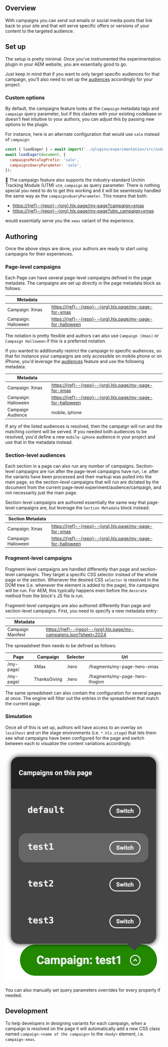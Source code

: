 ## Overview

With campaigns you can send out emails or social media posts that link back to your site and that will serve specific offers or versions of your content to the targeted audience.

## Set up

The setup is pretty minimal. Once you've instrumented the experimentation plugin in your AEM website, you are essentially good to go.

Just keep in mind that if you want to only target specific audiences for that campaign, you'll also need to set up the [audiences](Audiences) accordingly for your project.

### Custom options

By default, the campaigns feature looks at the `Campaign` metadata tags and `campaign` query parameter, but if this clashes with your existing codebase or doesn't feel intuitive to your authors, you can adjust this by passing new options to the plugin.

For instance, here is an alternate configuration that would use `sale` instead of `campaign`:
```js
const { loadEager } = await import('../plugins/experimentation/src/index.js');
await loadEager(document, {
  campaignsMetaTagPrefix: 'sale',
  campaignsQueryParameter: 'sale',
});
```

:mega: The campaign feature also supports the industry-standard Urchin Tracking Module (UTM) `utm_campaign` as query parameter. There is nothing special you need to do to get this working and it will be seamlessly handled the same way as the `campaignsQueryParameter`. This means that both:

- [https://{ref}--{repo}--{org}.hlx.page/my-page?campaign=xmas]()
- [https://{ref}--{repo}--{org}.hlx.page/my-page?utm_campaign=xmas]()

would essentially serve you the `xmas` variant of the experience.

## Authoring

Once the above steps are done, your authors are ready to start using campaigns for their experiences.

### Page-level campaigns

Each Page can have several page-level campaigns defined in the page metadata.
The campaigns are set up directly in the page metadata block as follows:

| Metadata            |                                                                 |
|---------------------|-----------------------------------------------------------------|
| Campaign: Xmas      | [https://{ref}--{repo}--{org}.hlx.page/my-page-for-xmas]()      |
| Campaign: Halloween | [https://{ref}--{repo}--{org}.hlx.page/my-page-for-halloween]() |

The notation is pretty flexible and authors can also use `Campaign (Xmas)` or `Campaign Halloween` if this is a preferred notation.

If you wanted to additionally restrict the campaign to specific audiences, so that for instance your campaigns are only accessible on mobile phone or on iPhone, you'd leverage the [audiences](Audiences) feature and use the following metadata:

| Metadata            |                                                                 |
|---------------------|-----------------------------------------------------------------|
| Campaign: Xmas      | [https://{ref}--{repo}--{org}.hlx.page/my-page-for-xmas]()      |
| Campaign: Halloween | [https://{ref}--{repo}--{org}.hlx.page/my-page-for-halloween]() |
| Campaign Audience   | mobile, iphone                                                  |

If any of the listed audiences is resolved, then the campaign will run and the matching content will be served.
If you needed both audiences to be resolved, you'd define a new `mobile-iphone` audience in your project and use that in the metadata instead.

### Section-level audiences

Each section in a page can also run any number of campaigns. Section-level campaigns are run after the page-level campaigns have run, i.e. after the variants have been processed and their markup was pulled into the main page, so the section-level campaigns that will run are dictated by the document from the current page-level experiment/audience/campaign, and not necessarily just the main page.

Section-level campaigns are authored essentially the same way that page-level campaigns are, but leverage the `Section Metadata` block instead:

| Section Metadata    |                                                                 |
|---------------------|-----------------------------------------------------------------|
| Campaign: Xmas      | [https://{ref}--{repo}--{org}.hlx.page/my-page-for-xmas]()      |
| Campaign: Halloween | [https://{ref}--{repo}--{org}.hlx.page/my-page-for-halloween]() |

### Fragment-level campaigns

Fragment-level campaigns are handled differently than page and section-level campaigns. They target a specific CSS selector instead of the whole page or the section. Whenever the desired CSS `selector` is resolved in the DOM tree (i.e. whenever the element is added to the page), the campaigns will be run. For AEM, this typically happens even before the `decorate` method from the block's JS file is run.

Fragment-level campaigns are also authored differently than page and section-level campaigns. First, you need to specify a new metadata entry:

| Metadata          |                                                                        |
|-------------------|------------------------------------------------------------------------|
| Campaign Manifest | [https://{ref}--{repo}--{org}.hlx.page/my-campaigns.json?sheet=2024]() |

The spreadsheet then needs to be defined as follows:

| Page      | Campaign     | Selector | Url                             |
|-----------|--------------|----------|---------------------------------|
| /my-page/ | XMas         | .hero    | /fragments/my-page-hero-xmas    |
| /my-page/ | ThanksGiving | .hero    | /fragments/my-page-hero-thxgivn |

The same spreadsheet can also contain the configuration for several pages at once. The engine will filter out the entries in the spreadsheet that match the current page.

### Simulation

Once all of this is set up, authors will have access to an overlay on `localhost` and on the stage environments (i.e. `*.hlx.stage`) that lets them see what campaigns have been configured for the page and switch between each to visualize the content variations accordingly.

![audience overlay](./images/campaigns-overlay.png)

You can also manually set query parameters overrides for every property if needed.

## Development

To help developers in designing variants for each campaign, when a campaign is resolved on the page it will automatically add a new CSS class named `campaign-<name of the campaign>` to the `<body>` element, i.e. `campaign-xmas`.
